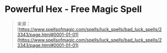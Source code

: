 <!--yml

category: 未分类

date: 2024-06-12 19:08:24

-->

# Powerful Hex - Free Magic Spell

> 来源：[https://www.spellsofmagic.com/spells/luck_spells/bad_luck_spells/23343/page.html#0001-01-01](https://www.spellsofmagic.com/spells/luck_spells/bad_luck_spells/23343/page.html#0001-01-01)
